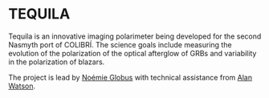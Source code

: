 # TEQUILA

Tequila is an innovative imaging polarimeter being developed for the second Nasmyth port of COLIBRÍ. The science goals include measuring the evolution of the polarization of the optical afterglow of GRBs and variability in the polarization of blazars.

The project is lead by [Noémie Globus](https://github.com/orgs/unam-transients/people/mahadanah) with technical assistance from [Alan Watson](https://github.com/orgs/unam-transients/people/alanwatsonatwork).
